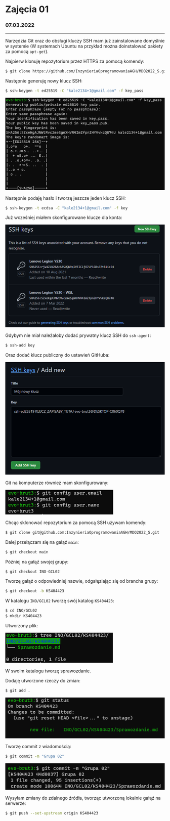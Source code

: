 # Zajęcia 01
### 07.03.2022
---

Narzędzia Git oraz do obsługi kluczy SSH mam już zainstalowane domyślnie w systemie (W systemach Ubuntu na przykład można doinstalować pakiety za pomocą `apt-get`).

Najpierw klonuję repozytorium przez HTTPS za pomocą komendy:

```bash
$ git clone https://github.com/InzynieriaOprogramowaniaAGH/MDO2022_S.git
```

Następnie generuję nowy klucz SSH:

```bash
$ ssh-keygen -t ed25519 -C "kale2134+1@gmail.com" -f key_pass
```

![image-20220307193434742](./image-20220307193434742.png)

Następnie podaję hasło i tworzę jeszcze jeden klucz SSH:

```bash
$ ssh-keygen -t ecdsa -C "kale2134+1@gmail.com" -f key
```

Już wcześniej miałem skonfigurowane klucze dla konta:

![image-20220307193640539](./image-20220307193640539.png)

Gdybym nie miał należałoby dodać prywatny klucz SSH do `ssh-agent`:

```bash
$ ssh-add key
```

Oraz dodać klucz publiczny do ustawień GitHuba:

![image-20220307191429276](./image-20220307191429276.png)

Git na komputerze również mam skonfigurowany:

![image-20220307193156377](./image-20220307193156377.png)

Chcąc sklonować repozytorium za pomocą SSH używam komendy:

```bash
$ git clone git@github.com:InzynieriaOprogramowaniaAGH/MDO2022_S.git
```

Dalej przełączam się na gałąź `main`:

```bash
$ git checkout main
```

Później na gałąź swojej grupy:

```bash
$ git checkout INO-GCL02
```

Tworzę gałąź o odpowiedniej nazwie, odgałęziając się od brancha grupy:

```bash
$ git checkout -b KS404423
```

W katalogu `INO/GCL02` tworzę swój katalog `KS404423`:

```bash
$ cd INO/GCL02
$ mkdir KS404423
```

Utworzony plik:

![image-20220307192550704](./image-20220307192550704.png)

W swoim katalogu tworzę sprawozdanie.

Dodaję utworzone rzeczy do zmian:

```bash
$ git add .
```

![image-20220307192709069](./image-20220307192709069.png)

Tworzę commit z wiadomością:

```bash
$ git commit -m "Grupa 02"
```

![image-20220307192758851](./image-20220307192758851.png)

Wysyłam zmiany do zdalnego źródła, tworząc utworzoną lokalnie gałąź na serwerze:

```bash
$ git push --set-upstream origin KS404423
```

